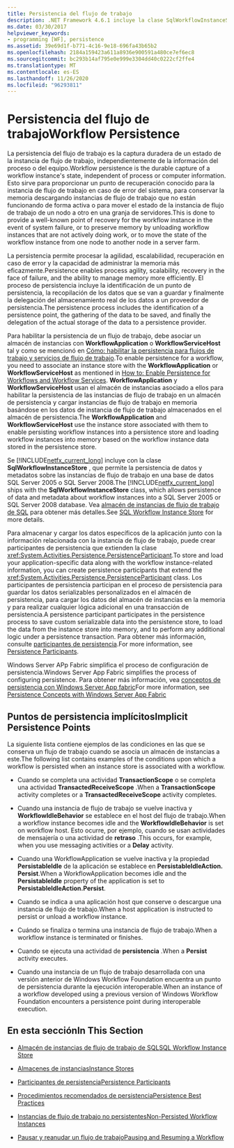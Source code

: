 ```yaml
---
title: Persistencia del flujo de trabajo
description: .NET Framework 4.6.1 incluye la clase SqlWorkflowInstanceStore, que permite la persistencia de datos de flujo de trabajo y metadatos en una base de datos de SQL Server.
ms.date: 03/30/2017
helpviewer_keywords:
- programming [WF], persistence
ms.assetid: 39e69d1f-b771-4c16-9e18-696fa43b65b2
ms.openlocfilehash: 2184a159423a611a8936e900591a480ce7ef6ec8
ms.sourcegitcommit: bc293b14af795e0e999e3304dd40c0222cf2ffe4
ms.translationtype: MT
ms.contentlocale: es-ES
ms.lasthandoff: 11/26/2020
ms.locfileid: "96293811"
---
```

# <a name="workflow-persistence"></a><span data-ttu-id="8c238-103">Persistencia del flujo de trabajo</span><span class="sxs-lookup"><span data-stu-id="8c238-103">Workflow Persistence</span></span>

<span data-ttu-id="8c238-104">La persistencia del flujo de trabajo es la captura duradera de un estado de la instancia de flujo de trabajo, independientemente de la información del proceso o del equipo.</span><span class="sxs-lookup"><span data-stu-id="8c238-104">Workflow persistence is the durable capture of a workflow instance's state, independent of process or computer information.</span></span> <span data-ttu-id="8c238-105">Esto sirve para proporcionar un punto de recuperación conocido para la instancia de flujo de trabajo en caso de error del sistema, para conservar la memoria descargando instancias de flujo de trabajo que no están funcionando de forma activa o para mover el estado de la instancia de flujo de trabajo de un nodo a otro en una granja de servidores.</span><span class="sxs-lookup"><span data-stu-id="8c238-105">This is done to provide a well-known point of recovery for the workflow instance in the event of system failure, or to preserve memory by unloading workflow instances that are not actively doing work, or to move the state of the workflow instance from one node to another node in a server farm.</span></span>  
  
 <span data-ttu-id="8c238-106">La persistencia permite procesar la agilidad, escalabilidad, recuperación en caso de error y la capacidad de administrar la memoria más eficazmente.</span><span class="sxs-lookup"><span data-stu-id="8c238-106">Persistence enables process agility, scalability, recovery in the face of failure, and the ability to manage memory more efficiently.</span></span> <span data-ttu-id="8c238-107">El proceso de persistencia incluye la identificación de un punto de persistencia, la recopilación de los datos que se van a guardar y finalmente la delegación del almacenamiento real de los datos a un proveedor de persistencia.</span><span class="sxs-lookup"><span data-stu-id="8c238-107">The persistence process includes the identification of a persistence point, the gathering of the data to be saved, and finally the delegation of the actual storage of the data to a persistence provider.</span></span>  
  
 <span data-ttu-id="8c238-108">Para habilitar la persistencia de un flujo de trabajo, debe asociar un almacén de instancias con **WorkflowApplication** o **WorkflowServiceHost** tal y como se mencionó en [Cómo: habilitar la persistencia para flujos de trabajo y servicios de flujo de trabajo](how-to-enable-persistence-for-workflows-and-workflow-services.md).</span><span class="sxs-lookup"><span data-stu-id="8c238-108">To enable persistence for a workflow, you need to associate an instance store with the **WorkflowApplication** or **WorkflowServiceHost** as mentioned in [How to: Enable Persistence for Workflows and Workflow Services](how-to-enable-persistence-for-workflows-and-workflow-services.md).</span></span> <span data-ttu-id="8c238-109">**WorkflowApplication** y **WorkflowServiceHost** usan el almacén de instancias asociado a ellos para habilitar la persistencia de las instancias de flujo de trabajo en un almacén de persistencia y cargar instancias de flujo de trabajo en memoria basándose en los datos de instancia de flujo de trabajo almacenados en el almacén de persistencia.</span><span class="sxs-lookup"><span data-stu-id="8c238-109">The **WorkflowApplication** and **WorkflowServiceHost** use the instance store associated with them to enable persisting workflow instances into a persistence store and loading workflow instances into memory based on the workflow instance data stored in the persistence store.</span></span>  
  
 <span data-ttu-id="8c238-110">Se [!INCLUDE[netfx_current_long](../../../includes/netfx-current-long-md.md)] incluye con la clase **SqlWorkflowInstanceStore** , que permite la persistencia de datos y metadatos sobre las instancias de flujo de trabajo en una base de datos SQL Server 2005 o SQL Server 2008.</span><span class="sxs-lookup"><span data-stu-id="8c238-110">The [!INCLUDE[netfx_current_long](../../../includes/netfx-current-long-md.md)] ships with the **SqlWorkflowInstanceStore** class, which allows persistence of data and metadata about workflow instances into a SQL Server 2005 or SQL Server 2008 database.</span></span> <span data-ttu-id="8c238-111">Vea [almacén de instancias de flujo de trabajo de SQL](sql-workflow-instance-store.md) para obtener más detalles.</span><span class="sxs-lookup"><span data-stu-id="8c238-111">See [SQL Workflow Instance Store](sql-workflow-instance-store.md) for more details.</span></span>  
  
 <span data-ttu-id="8c238-112">Para almacenar y cargar los datos específicos de la aplicación junto con la información relacionada con la instancia de flujo de trabajo, puede crear participantes de persistencia que extienden la clase <xref:System.Activities.Persistence.PersistenceParticipant>.</span><span class="sxs-lookup"><span data-stu-id="8c238-112">To store and load your application-specific data along with the workflow instance-related information, you can create persistence participants that extend the <xref:System.Activities.Persistence.PersistenceParticipant> class.</span></span> <span data-ttu-id="8c238-113">Los participantes de persistencia participan en el proceso de persistencia para guardar los datos serializables personalizados en el almacén de persistencia, para cargar los datos del almacén de instancias en la memoria y para realizar cualquier lógica adicional en una transacción de persistencia.</span><span class="sxs-lookup"><span data-stu-id="8c238-113">A persistence participant participates in the persistence process to save custom serializable data into the persistence store, to load the data from the instance store into memory, and to perform any additional logic under a persistence transaction.</span></span> <span data-ttu-id="8c238-114">Para obtener más información, consulte [participantes de persistencia](persistence-participants.md).</span><span class="sxs-lookup"><span data-stu-id="8c238-114">For more information, see [Persistence Participants](persistence-participants.md).</span></span>  
  
 <span data-ttu-id="8c238-115">Windows Server APp Fabric simplifica el proceso de configuración de persistencia.</span><span class="sxs-lookup"><span data-stu-id="8c238-115">Windows Server App Fabric simplifies the process of configuring persistence.</span></span> <span data-ttu-id="8c238-116">Para obtener más información, vea [conceptos de persistencia con Windows Server App fabric](/previous-versions/appfabric/ee677272(v=azure.10))</span><span class="sxs-lookup"><span data-stu-id="8c238-116">For more information, see [Persistence Concepts with Windows Server App Fabric](/previous-versions/appfabric/ee677272(v=azure.10))</span></span>  
  
## <a name="implicit-persistence-points"></a><span data-ttu-id="8c238-117">Puntos de persistencia implícitos</span><span class="sxs-lookup"><span data-stu-id="8c238-117">Implicit Persistence Points</span></span>  

 <span data-ttu-id="8c238-118">La siguiente lista contiene ejemplos de las condiciones en las que se conserva un flujo de trabajo cuando se asocia un almacén de instancias a este.</span><span class="sxs-lookup"><span data-stu-id="8c238-118">The following list contains examples of the conditions upon which a workflow is persisted when an instance store is associated with a workflow.</span></span>  
  
- <span data-ttu-id="8c238-119">Cuando se completa una actividad **TransactionScope** o se completa una actividad **TransactedReceiveScope** .</span><span class="sxs-lookup"><span data-stu-id="8c238-119">When a **TransactionScope** activity completes or a **TransactedReceiveScope** activity completes.</span></span>  
  
- <span data-ttu-id="8c238-120">Cuando una instancia de flujo de trabajo se vuelve inactiva y **WorkflowIdleBehavior** se establece en el host del flujo de trabajo.</span><span class="sxs-lookup"><span data-stu-id="8c238-120">When a workflow instance becomes idle and the **WorkflowIdleBehavior** is set on workflow host.</span></span> <span data-ttu-id="8c238-121">Esto ocurre, por ejemplo, cuando se usan actividades de mensajería o una actividad de **retraso** .</span><span class="sxs-lookup"><span data-stu-id="8c238-121">This occurs, for example, when you use messaging activities or a **Delay** activity.</span></span>  
  
- <span data-ttu-id="8c238-122">Cuando una WorkflowApplication se vuelve inactiva y la propiedad **PersistableIdle** de la aplicación se establece en **PersistableIdleAction. Persist**.</span><span class="sxs-lookup"><span data-stu-id="8c238-122">When a WorkflowApplication becomes idle and the **PersistableIdle** property of the application is set to **PersistableIdleAction.Persist**.</span></span>  
  
- <span data-ttu-id="8c238-123">Cuando se indica a una aplicación host que conserve o descargue una instancia de flujo de trabajo.</span><span class="sxs-lookup"><span data-stu-id="8c238-123">When a host application is instructed to persist or unload a workflow instance.</span></span>  
  
- <span data-ttu-id="8c238-124">Cuándo se finaliza o termina una instancia de flujo de trabajo.</span><span class="sxs-lookup"><span data-stu-id="8c238-124">When a workflow instance is terminated or finishes.</span></span>  
  
- <span data-ttu-id="8c238-125">Cuando se ejecuta una actividad de **persistencia** .</span><span class="sxs-lookup"><span data-stu-id="8c238-125">When a **Persist** activity executes.</span></span>  
  
- <span data-ttu-id="8c238-126">Cuando una instancia de un flujo de trabajo desarrollada con una versión anterior de Windows Workflow Foundation encuentra un punto de persistencia durante la ejecución interoperable.</span><span class="sxs-lookup"><span data-stu-id="8c238-126">When an instance of a workflow developed using a previous version of Windows Workflow Foundation encounters a persistence point during interoperable execution.</span></span>  
  
## <a name="in-this-section"></a><span data-ttu-id="8c238-127">En esta sección</span><span class="sxs-lookup"><span data-stu-id="8c238-127">In This Section</span></span>  
  
- [<span data-ttu-id="8c238-128">Almacén de instancias de flujo de trabajo de SQL</span><span class="sxs-lookup"><span data-stu-id="8c238-128">SQL Workflow Instance Store</span></span>](sql-workflow-instance-store.md)  
  
- [<span data-ttu-id="8c238-129">Almacenes de instancias</span><span class="sxs-lookup"><span data-stu-id="8c238-129">Instance Stores</span></span>](instance-stores.md)  
  
- [<span data-ttu-id="8c238-130">Participantes de persistencia</span><span class="sxs-lookup"><span data-stu-id="8c238-130">Persistence Participants</span></span>](persistence-participants.md)  
  
- [<span data-ttu-id="8c238-131">Procedimientos recomendados de persistencia</span><span class="sxs-lookup"><span data-stu-id="8c238-131">Persistence Best Practices</span></span>](persistence-best-practices.md)  
  
- [<span data-ttu-id="8c238-132">Instancias de flujo de trabajo no persistentes</span><span class="sxs-lookup"><span data-stu-id="8c238-132">Non-Persisted Workflow Instances</span></span>](non-persisted-workflow-instances.md)  
  
- [<span data-ttu-id="8c238-133">Pausar y reanudar un flujo de trabajo</span><span class="sxs-lookup"><span data-stu-id="8c238-133">Pausing and Resuming a Workflow</span></span>](pausing-and-resuming-a-workflow.md)
